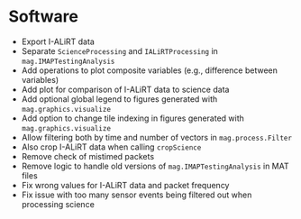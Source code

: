 # Software

- Export I-ALiRT data
- Separate `ScienceProcessing` and `IALiRTProcessing` in `mag.IMAPTestingAnalysis`
- Add operations to plot composite variables (e.g., difference between variables)
- Add plot for comparison of I-ALiRT data to science data
- Add optional global legend to figures generated with `mag.graphics.visualize`
- Add option to change tile indexing in figures generated with `mag.graphics.visualize`
- Allow filtering both by time and number of vectors in `mag.process.Filter`
- Also crop I-ALiRT data when calling `cropScience`
- Remove check of mistimed packets
- Remove logic to handle old versions of `mag.IMAPTestingAnalysis` in MAT files
- Fix wrong values for I-ALiRT data and packet frequency
- Fix issue with too many sensor events being filtered out when processing science